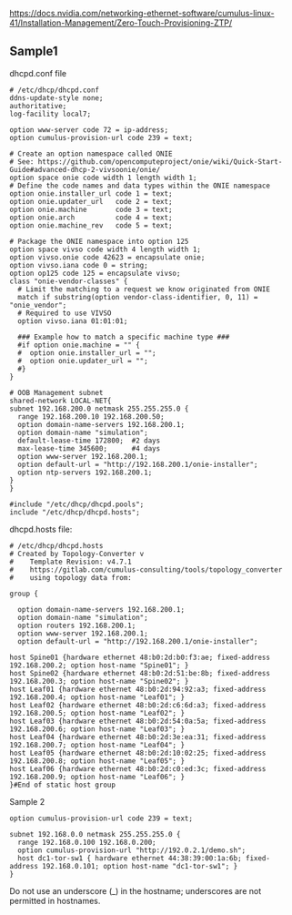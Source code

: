 https://docs.nvidia.com/networking-ethernet-software/cumulus-linux-41/Installation-Management/Zero-Touch-Provisioning-ZTP/

## Sample1
dhcpd.conf file 

    # /etc/dhcp/dhcpd.conf
    ddns-update-style none;
    authoritative;
    log-facility local7;

    option www-server code 72 = ip-address;
    option cumulus-provision-url code 239 = text;
    
    # Create an option namespace called ONIE
    # See: https://github.com/opencomputeproject/onie/wiki/Quick-Start-Guide#advanced-dhcp-2-vivsoonie/onie/
    option space onie code width 1 length width 1;
    # Define the code names and data types within the ONIE namespace
    option onie.installer_url code 1 = text;
    option onie.updater_url   code 2 = text;
    option onie.machine       code 3 = text;
    option onie.arch          code 4 = text;
    option onie.machine_rev   code 5 = text;

    # Package the ONIE namespace into option 125
    option space vivso code width 4 length width 1;
    option vivso.onie code 42623 = encapsulate onie;
    option vivso.iana code 0 = string;
    option op125 code 125 = encapsulate vivso;
    class "onie-vendor-classes" {
      # Limit the matching to a request we know originated from ONIE
      match if substring(option vendor-class-identifier, 0, 11) = "onie_vendor";
      # Required to use VIVSO
      option vivso.iana 01:01:01;
    
      ### Example how to match a specific machine type ###
      #if option onie.machine = "" {
      #  option onie.installer_url = "";
      #  option onie.updater_url = "";
      #}
    }

    # OOB Management subnet
    shared-network LOCAL-NET{
    subnet 192.168.200.0 netmask 255.255.255.0 {
      range 192.168.200.10 192.168.200.50;
      option domain-name-servers 192.168.200.1;
      option domain-name "simulation";
      default-lease-time 172800;  #2 days
      max-lease-time 345600;      #4 days
      option www-server 192.168.200.1;
      option default-url = "http://192.168.200.1/onie-installer";
      option ntp-servers 192.168.200.1;
    }
    }
    
    #include "/etc/dhcp/dhcpd.pools";
    include "/etc/dhcp/dhcpd.hosts";

dhcpd.hosts file: 

    # /etc/dhcp/dhcpd.hosts
    # Created by Topology-Converter v
    #    Template Revision: v4.7.1
    #    https://gitlab.com/cumulus-consulting/tools/topology_converter
    #    using topology data from:
    
    group {
    
      option domain-name-servers 192.168.200.1;
      option domain-name "simulation";
      option routers 192.168.200.1;
      option www-server 192.168.200.1;
      option default-url = "http://192.168.200.1/onie-installer";

    host Spine01 {hardware ethernet 48:b0:2d:b0:f3:ae; fixed-address 192.168.200.2; option host-name "Spine01"; }
    host Spine02 {hardware ethernet 48:b0:2d:51:be:8b; fixed-address 192.168.200.3; option host-name "Spine02"; }
    host Leaf01 {hardware ethernet 48:b0:2d:94:92:a3; fixed-address 192.168.200.4; option host-name "Leaf01"; }
    host Leaf02 {hardware ethernet 48:b0:2d:c6:6d:a3; fixed-address 192.168.200.5; option host-name "Leaf02"; }
    host Leaf03 {hardware ethernet 48:b0:2d:54:0a:5a; fixed-address 192.168.200.6; option host-name "Leaf03"; }
    host Leaf04 {hardware ethernet 48:b0:2d:3e:ea:31; fixed-address 192.168.200.7; option host-name "Leaf04"; }
    host Leaf05 {hardware ethernet 48:b0:2d:10:02:25; fixed-address 192.168.200.8; option host-name "Leaf05"; }
    host Leaf06 {hardware ethernet 48:b0:2d:c0:ed:3c; fixed-address 192.168.200.9; option host-name "Leaf06"; }
    }#End of static host group

Sample 2

    option cumulus-provision-url code 239 = text;
   
    subnet 192.168.0.0 netmask 255.255.255.0 {
      range 192.168.0.100 192.168.0.200;
      option cumulus-provision-url "http://192.0.2.1/demo.sh";
      host dc1-tor-sw1 { hardware ethernet 44:38:39:00:1a:6b; fixed-address 192.168.0.101; option host-name "dc1-tor-sw1"; }
    }

Do not use an underscore (_) in the hostname; underscores are not permitted in hostnames.
